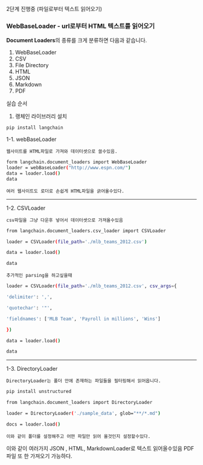 
2단계 진행중 (파일로부터 텍스트 읽어오기)
### WebBaseLoader - url로부터 HTML 텍스트를 읽어오기

**Document Loaders**의 종류를 크게 분류하면 다음과 같습니다.
1. WebBaseLoader
2. CSV
3. File Directory
4. HTML
5. JSON
6. Markdown
7. PDF

실습 순서
1.  랭체인 라이브러리 설치
```bash 
pip install langchain
```

1-1.  webBaseLoader

    웹사이트를 HTML파일로 가져와 데이터셋으로 쓸수있음.
    
```bash
form langchain.document_loaders import WebBaseLoader
loader = webBaseLoader("http://www.espn.com/")
data = loader.load()
data
```
    
    여러 웹사이트도 로더로 손쉽게 HTML파일을 긁어올수있다.
 ---------------------------------------------------------------------------------
1-2. CSVLoader

    csv파일을 그냥 다운후 넣어서 데이터셋으로 가져올수있음
    
```bash
from langchain.document_loaders.csv_loader import CSVLoader

loader = CSVLoader(file_path='./mlb_teams_2012.csv')

data = loader.load()

data
```
	
	추가적인 parsing을 하고싶을때 
	
```bash
loader = CSVLoader(file_path='./mlb_teams_2012.csv', csv_args={

'delimiter': ',',

'quotechar': '"',

'fieldnames': ['MLB Team', 'Payroll in millions', 'Wins']

})

data = loader.load()

data
```

-------------------------------------------------------------
1-3. DirectoryLoader

    DirectoryLoader는 폴더 안에 존재하는 파일들을 필터링해서 읽어옵니다.

```bash
pip install unstructured
```

```bash
from langchain.document_loaders import DirectoryLoader

loader = DirectoryLoader('./sample_data', glob="**/*.md")

docs = loader.load()
```

	이와 같이 폴더를 설정해주고 어떤 파일만 읽어 올것인지 설정할수있다.


이와 같이 여러가지 JSON , HTML, MarkdownLoader로 텍스트 읽어올수있음
PDF파일 또 한 가져오기 가능하다.
